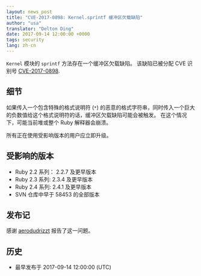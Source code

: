 ```yaml
---
layout: news_post
title: "CVE-2017-0898: Kernel.sprintf 缓冲区欠载缺陷"
author: "usa"
translator: "Delton Ding"
date: 2017-09-14 12:00:00 +0000
tags: security
lang: zh-cn
---
```


`Kernel` 模块的 `sprintf` 方法存在一个缓冲区欠载缺陷。
该缺陷已被分配 CVE 识别号 [CVE-2017-0898](http://cve.mitre.org/cgi-bin/cvename.cgi?name=CVE-2017-0898).

## 细节

如果传入一个包含特殊的格式说明符 (`*`) 的恶意的格式字符串，同时传入一个巨大的负数值给这个格式说明符的话，缓冲区欠载缺陷可能会被触发。
在这个情况下，可能当前堆或整个 Ruby 解释器会崩溃。

所有正在使用受影响版本的用户应立即升级。

## 受影响的版本

* Ruby 2.2 系列： 2.2.7 及更早版本
* Ruby 2.3 系列: 2.3.4 及更早版本
* Ruby 2.4 系列: 2.4.1 及更早版本
* SVN 仓库中早于 58453 的全部版本

## 发布记

感谢 [aerodudrizzt](https://hackerone.com/aerodudrizzt) 报告了这一问题。

## 历史

* 最早发布于 2017-09-14 12:00:00 (UTC)
